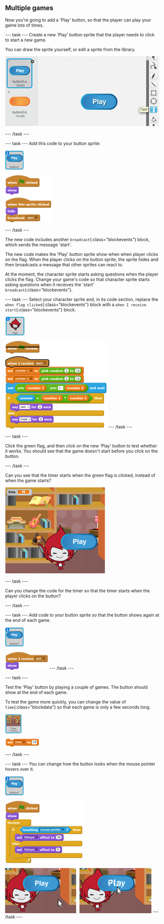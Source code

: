 ## Multiple games

Now you're going to add a 'Play' button, so that the player can play your game lots of times.

--- task ---
Create a new 'Play' button sprite that the player needs to click to start a new game.

You can draw the sprite yourself, or edit a sprite from the library.

![Picture of the play button](images/brain-play.png)

--- /task ---

--- task ---
Add this code to your button sprite:

![Button sprite](images/button-sprite.png)

![blocks_1546522267_1124165](images/blocks_1546522267_1124165.png)


--- /task ---

The new code includes another `broadcast`{:class="blockevents"} block, which sends the message 'start'.

The new code makes the 'Play' button sprite show when when player clicks on the flag. When the player clicks on the button sprite, the sprite hides and then broadcasts a message that other sprites can react to.

At the moment, the character sprite starts asking questions when the player clicks the flag. Change your game's code so that character sprite starts asking questions when it receives the 'start' `broadcast`{:class="blockevents"}.

--- task ---
Select your character sprite and, in its code section, replace the `when flag clicked`{:class="blockevents"} block with a `when I receive start`{:class="blockevents"} block.

![Character sprite](images/giga-sprite.png)

![blocks_1546522268_7385583](images/blocks_1546522268_7385583.png)
--- /task ---

--- task ---

Click the green flag, and then click on the new 'Play' button to test whether it works. You should see that the game doesn't start before you click on the button.

--- /task ---

Can you see that the timer starts when the green flag is clicked, instead of when the game starts?

![Timer has started](images/brain-timer-bug.png)

--- task ---

Can you change the code for the timer so that the timer starts when the player clicks on the button?

--- /task ---

--- task ---
Add code to your button sprite so that the button shows again at the end of each game.

![Button sprite](images/button-sprite.png)

![blocks_1546522270_5070388](images/blocks_1546522270_5070388.png)
--- /task ---

--- task ---

Test the 'Play' button by playing a couple of games. The button should show at the end of each game.

To test the game more quickly, you can change the value of `time`{:class="blockdata"} so that each game is only a few seconds long.

![Stage](images/stage-sprite.png)

![blocks_1546522272_0693989](images/blocks_1546522272_0693989.png)

--- /task ---

--- task ---
You can change how the button looks when the mouse pointer hovers over it.

![Button](images/button-sprite.png)

![blocks_1546522273_6867404](images/blocks_1546522273_6867404.png)

![screenshot](images/brain-fisheye.png)
--- /task ---
